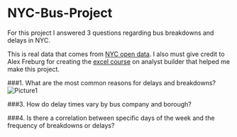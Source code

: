 # NYC-Bus-Project
For this project I answered 3 questions regarding bus breakdowns and delays in NYC.

This is real data that comes from [NYC open data](https://data.cityofnewyork.us/Transportation/Bus-Breakdown-and-Delays/ez4e-fazm/data_preview). I also must give credit to Alex Freburg for creating the [excel course](https://www.analystbuilder.com/courses/excel-for-data-analytics) on analyst builder that helped me make this project.

###1.  What are the most common reasons for delays and breakdowns?
    ![Picture1](https://github.com/user-attachments/assets/024bf384-405f-44e7-b90b-d3b8cedc3339)
    
###3.  How do delay times vary by bus company and borough?
    
###4.  Is there a correlation between specific days of the week and the frequency of breakdowns or delays?

